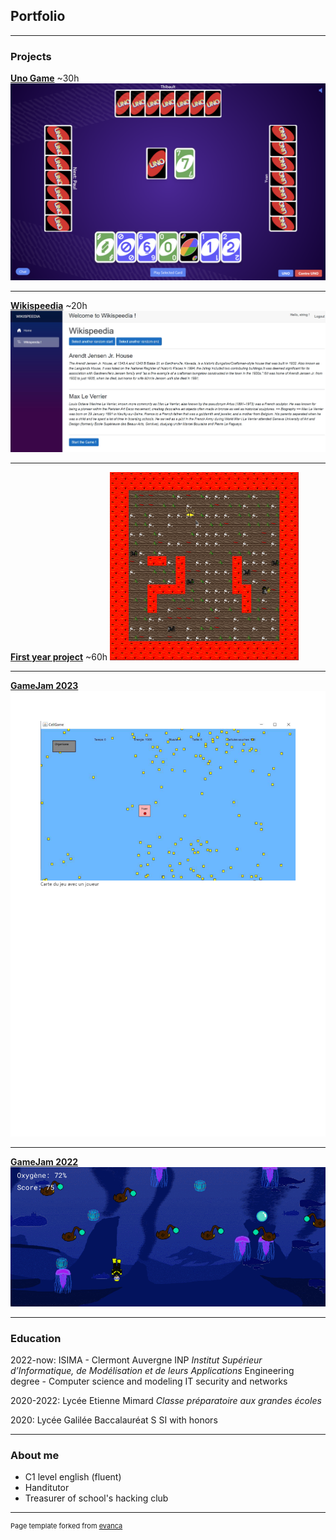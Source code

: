 ## Portfolio

---

### Projects 

**[Uno Game](/projects/isima/uno_game/uno.md)**  ~30h
<img src="images/uno_isima/uno_game.png?raw=true"/>

---
**[Wikispeedia](/projects/isima/wikispeedia/wikispeedia.md)**  ~20h
<img src="images/wikispeedia/game.jpg?raw=true"/>

---
**[First year project](/projects/isima/zz1/zz1.md)** ~60h
<img src="images/zz1/map_graphi.gif?raw=true"  style="max-width: 60%"/>

---
**[GameJam 2023](/gamejam/isima2023/isima2023.md)**
<img src="images/gamejam2023/gamejam2023.png?raw=true"/>

---
**[GameJam 2022](/gamejam/isima2022/isima2022.md)**
<img src="images/gamejam2022/gameJam2022.gif?raw=true"/>

---

### Education

2022-now: ISIMA - Clermont Auvergne INP
*Institut Supérieur d’Informatique, de Modélisation et de leurs Applications*
Engineering degree - Computer science and modeling
IT security and networks

2020-2022: Lycée Etienne Mimard
*Classe préparatoire aux grandes écoles*

2020: Lycée Galilée
Baccalauréat S SI with honors

---
### About me

- C1 level english (fluent)
- Handitutor
- Treasurer of school's hacking club



---
<p style="font-size:11px">Page template forked from <a href="https://github.com/evanca/quick-portfolio">evanca</a></p>
<!-- Remove above link if you don't want to attibute -->
